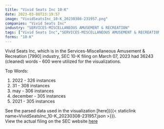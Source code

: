 ```yaml
---
title: "Vivid Seats Inc 10-K"
date: 2023-03-08T23:19:57
image: "VividSeatsInc_10-K_20230308-231957.png"
companies: "Vivid Seats Inc"
industry: "SERVICES-MISCELLANEOUS AMUSEMENT & RECREATION"
tags: ["Vivid Seats Inc","SERVICES-MISCELLANEOUS AMUSEMENT & RECREATION","03-07-2023","10-K"]
forms: "10-K"
---
```

Vivid Seats Inc, which is in the Services-Miscellaneous Amusement & Recreation [7990] industry, SEC 10-K filing on March 07, 2023 had 36243 (cleaned) words - 600 were utilized for the visualizations.

Top Words:
1. 2022 - 326 instances
2. 31 - 308 instances
3. may - 306 instances
4. december - 305 instances
5. 2021 - 305 instances


See the parsed data used in the visualization [here]({{< staticlink name=VividSeatsInc_10-K_20230308-231957.json >}}).  
View the actual filing on the SEC website [here](https://www.sec.gov/Archives/edgar/data/1856031/0000950170-23-006371.txt)